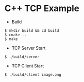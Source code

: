 # C++ TCP Example

* Build
```
$ mkdir build && cd build
$ cmake ..
$ make
```

* TCP Server Start
```
$ ./build/server 
```

* TCP Client Start
```
$ ./build/client image.png
```

